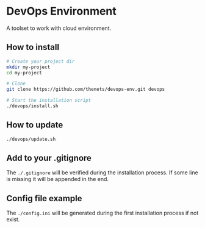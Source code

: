 # DevOps Environment

A toolset to work with cloud environment.

## How to install

```bash
# Create your project dir
mkdir my-project
cd my-project

# Clone
git clone https://github.com/thenets/devops-env.git devops

# Start the installation script
./devops/install.sh
```

## How to update

```bash
./devops/update.sh
```

## Add to your .gitignore

The `./.gitignore` will be verified during the installation process. If some line is missing it will be appended in the end.

## Config file example

The `./config.ini` will be generated during the first installation process if not exist.
